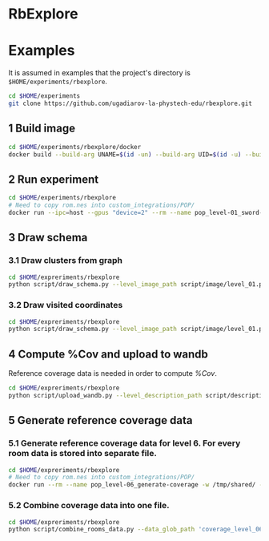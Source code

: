 # RbExplore

# Examples
It is assumed in examples that the project's directory is `$HOME/experiments/rbexplore`.
```sh
cd $HOME/experiments
git clone https://github.com/ugadiarov-la-phystech-edu/rbexplore.git
```
## 1 Build image
```sh
cd $HOME/experiments/rbexplore/docker
docker build --build-arg UNAME=$(id -un) --build-arg UID=$(id -u) --build-arg GID=$(id -g) --tag $(id -un)/rbexplore .
```
## 2 Run experiment
```sh
cd $HOME/experiments/rbexplore
# Need to copy rom.nes into custom_integrations/POP/
docker run --ipc=host --gpus "device=2" --rm --name pop_level-01_sword-start_run-0 -w /tmp/shared/ -u $(id -u):$(id -g) -v $HOME/experiments/pop/rbexplore:/tmp/shared -d $(id -un)/rbexplore:latest ./start.sh
```
## 3 Draw schema
### 3.1 Draw clusters from graph
```sh
cd $HOME/expreriments/rbexplore
python script/draw_schema.py --level_image_path script/image/level_01.png --level_description_path script/description/level_01.json --data_path script/example/graph_level_01.json --data_type graph_data --result_path clusters_level_01.png --radius 7 --color 255 140 0
```
### 3.2 Draw visited coordinates
```sh
cd $HOME/expreriments/rbexplore
python script/draw_schema.py --level_image_path script/image/level_01.png --level_description_path script/description/level_01.json --data_path script/example/rooms_data_level_01.json --data_type rooms_data --result_path visited_coordinates_level_01.png --radius 2 --color 255 255 255
```
## 4 Compute %Cov and upload to wandb
Reference coverage data is needed in order to compute *%Cov*.
```sh
cd $HOME/expreriments/rbexplore
python script/upload_wandb.py --level_description_path script/description/level_01.json --level_ref_coverage_path script/ref_coverage/rooms_data_01.json --data_glob_path 'script/example/rooms_data*json' --project_name test-project --run_name run-0 --discretization_step 32
```
## 5 Generate reference coverage data
### 5.1 Generate reference coverage data for level 6. For every room data is stored into separate file.
```sh
cd $HOME/expreriments/rbexplore
# Need to copy rom.nes into custom_integrations/POP/
docker run --rm --name pop_level-06_generate-coverage -w /tmp/shared/ -u $(id -u):$(id -g) -v $HOME/experiments/pop/rbexplore:/tmp/shared -d $(id -un)/rbexplore:latest ./generate_coverage.sh
```
### 5.2 Combine coverage data into one file.
```sh
cd $HOME/expreriments/rbexplore
python script/combine_rooms_data.py --data_glob_path 'coverage_level_06/rooms_data*json' --result_path rooms_data_06.json
```